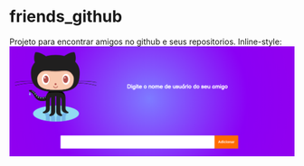# friends_github
Projeto para encontrar amigos no github e seus repositorios.
Inline-style:
<a href="https://eduardonk9999.github.io/shopping-list/" target='_blank'> 
![](https://github.com/eduardonk9999/friends_github/blob/master/img/capa.png "Logo Title Text 1")

</a>
